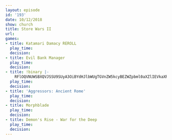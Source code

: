 ```yaml
---
layout: episode
id: '193'
date: 10/12/2018
show: church
title: Store Wars II
url: 
games:
- title: Katamari Damacy REROLL
  play_time: 
  decision: 
- title: Evil Bank Manager
  play_time: 
  decision: 
- title: !binary |-
    RFlOQVNUWSBXQVJSSU9SUyA3OiBYdHJlbWUgTGVnZW5kcyBEZWZpbml0aXZlIEVkaXRpb24gLyDnnJ/jg7vkuInlnIvnhKHlj4zvvJYgd2l0aCDnjJvlsIbkvJ0gRFg=
  play_time: 
  decision: 
- title: 'Aggressors: Ancient Rome'
  play_time: 
  decision: 
- title: Morphblade
  play_time: 
  decision: 
- title: Demon's Rise - War for the Deep
  play_time: 
  decision: 
---
```


